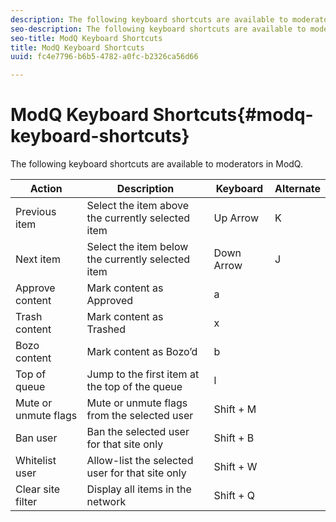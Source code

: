 ```yaml
---
description: The following keyboard shortcuts are available to moderators in ModQ.
seo-description: The following keyboard shortcuts are available to moderators in ModQ.
seo-title: ModQ Keyboard Shortcuts
title: ModQ Keyboard Shortcuts
uuid: fc4e7796-b6b5-4782-a0fc-b2326ca56d66

---
```


# ModQ Keyboard Shortcuts{#modq-keyboard-shortcuts}

The following keyboard shortcuts are available to moderators in ModQ.

|  Action | Description | Keyboard | Alternate |
|---|---|---|---|
|  Previous item | Select the item above the currently selected item | Up Arrow | K |
|  Next item | Select the item below the currently selected item | Down Arrow | J |
|  Approve content | Mark content as Approved | a | |
|  Trash content | Mark content as Trashed | x | |
|  Bozo content | Mark content as Bozo’d | b | |
|  Top of queue | Jump to the first item at the top of the queue | l | |
|  Mute or unmute flags | Mute or unmute flags from the selected user | Shift + M | |
|  Ban user | Ban the selected user for that site only | Shift + B | |
|  Whitelist user | Allow-list the selected user for that site only | Shift + W | |
|  Clear site filter | Display all items in the network | Shift + Q | |

